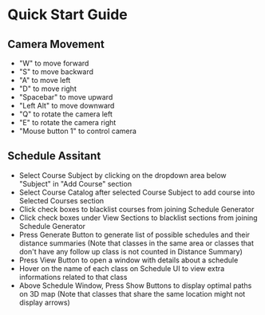 # **Quick Start Guide**

Camera Movement
--
- "W" to move forward
- "S" to move backward
- "A" to move left
- "D" to move right
- "Spacebar" to move upward
- "Left Alt" to move downward
- "Q" to rotate the camera left
- "E" to rotate the camera right
- "Mouse button 1" to control camera

Schedule Assitant
--
- Select Course Subject by clicking on the dropdown area below "Subject" in "Add Course" section
- Select Course Catalog after selected Course Subject to add course into Selected Courses section
- Click check boxes to blacklist courses from joining Schedule Generator
- Click check boxes under View Sections to blacklist sections from joining Schedule Generator
- Press Generate Button to generate list of possible schedules and their distance summaries (Note that classes in the same area or classes that don't have any follow up class is not counted in Distance Summary)
- Press View Button to open a window with details about a schedule
- Hover on the name of each class on Schedule UI to view extra informations related to that class
- Above Schedule Window, Press Show Buttons to display optimal paths on 3D map (Note that classes that share the same location might not display arrows)

